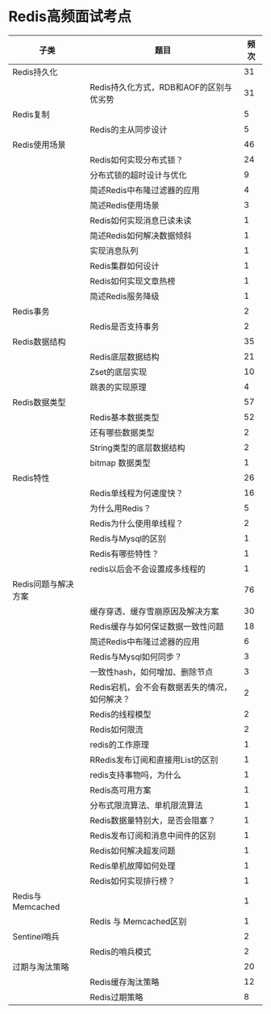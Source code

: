 # Redis高频面试考点

| 子类                | 题目                                          | 频次 |
| ------------------- | --------------------------------------------- | ---- |
| Redis持久化         |                                               | 31   |
|                     | Redis持久化方式，RDB和AOF的区别与优劣势       | 31   |
| Redis复制           |                                               | 5    |
|                     | Redis的主从同步设计                           | 5    |
| Redis使用场景       |                                               | 46   |
|                     | Redis如何实现分布式锁？                       | 24   |
|                     | 分布式锁的超时设计与优化                      | 9    |
|                     | 简述Redis中布隆过滤器的应用                   | 4    |
|                     | 简述Redis使用场景                             | 3    |
|                     | Redis如何实现消息已读未读                     | 1    |
|                     | 简述Redis如何解决数据倾斜                     | 1    |
|                     | 实现消息队列                                  | 1    |
|                     | Redis集群如何设计                             | 1    |
|                     | Redis如何实现文章热榜                         | 1    |
|                     | 简述Redis服务降级                             | 1    |
| Redis事务           |                                               | 2    |
|                     | Redis是否支持事务                             | 2    |
| Redis数据结构       |                                               | 35   |
|                     | Redis底层数据结构                             | 21   |
|                     | Zset的底层实现                                | 10   |
|                     | 跳表的实现原理                                | 4    |
| Redis数据类型       |                                               | 57   |
|                     | Redis基本数据类型                             | 52   |
|                     | 还有哪些数据类型                              | 2    |
|                     | String类型的底层数据结构                      | 2    |
|                     | bitmap 数据类型                               | 1    |
| Redis特性           |                                               | 26   |
|                     | Redis单线程为何速度快？                       | 16   |
|                     | 为什么用Redis？                               | 5    |
|                     | Redis为什么使用单线程？                       | 2    |
|                     | Redis与Mysql的区别                            | 1    |
|                     | Redis有哪些特性？                             | 1    |
|                     | redis以后会不会设置成多线程的                 | 1    |
| Redis问题与解决方案 |                                               | 76   |
|                     | 缓存穿透、缓存雪崩原因及解决方案              | 30   |
|                     | Redis缓存与如何保证数据一致性问题             | 18   |
|                     | 简述Redis中布隆过滤器的应用                   | 6    |
|                     | Redis与Mysql如何同步？                        | 3    |
|                     | 一致性hash，如何增加、删除节点                | 3    |
|                     | Redis宕机，会不会有数据丢失的情况，如何解决？ | 2    |
|                     | Redis的线程模型                               | 2    |
|                     | Redis如何限流                                 | 2    |
|                     | redis的工作原理                               | 1    |
|                     | RRedis发布订阅和直接用List的区别              | 1    |
|                     | redis支持事物吗，为什么                       | 1    |
|                     | Redis高可用方案                               | 1    |
|                     | 分布式限流算法、单机限流算法                  | 1    |
|                     | Redis数据量特别大，是否会阻塞？               | 1    |
|                     | Redis发布订阅和消息中间件的区别               | 1    |
|                     | Redis如何解决超发问题                         | 1    |
|                     | Redis单机故障如何处理                         | 1    |
|                     | Redis如何实现排行榜？                         | 1    |
| Redis与Memcached    |                                               | 1    |
|                     | Redis 与 Memcached区别                        | 1    |
| Sentinel哨兵        |                                               | 2    |
|                     | Redis的哨兵模式                               | 2    |
| 过期与淘汰策略      |                                               | 20   |
|                     | Redis缓存淘汰策略                             | 12   |
|                     | Redis过期策略                                 | 8    |
